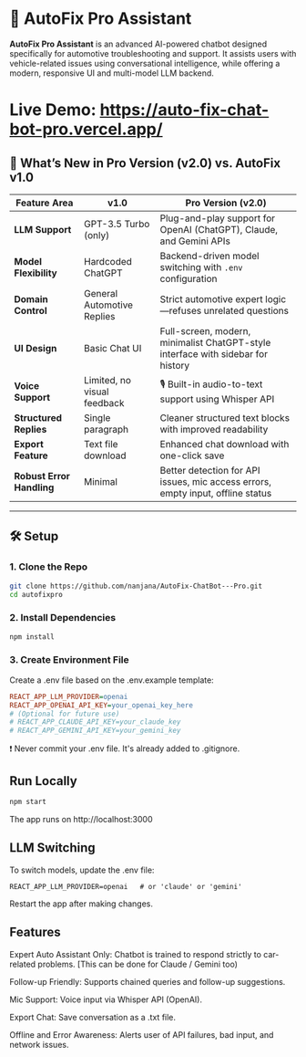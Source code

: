 # 🚗 AutoFix Pro Assistant

**AutoFix Pro Assistant** is an advanced AI-powered chatbot designed specifically for automotive troubleshooting and support. It assists users with vehicle-related issues using conversational intelligence, while offering a modern, responsive UI and multi-model LLM backend.

# Live Demo: https://auto-fix-chat-bot-pro.vercel.app/

## 🌟 What’s New in Pro Version (v2.0) vs. AutoFix v1.0

| Feature Area             | v1.0                           | Pro Version (v2.0)                                                                 |
|-------------------------|--------------------------------|-------------------------------------------------------------------------------------|
| **LLM Support**         | GPT-3.5 Turbo (only)           | Plug-and-play support for OpenAI (ChatGPT), Claude, and Gemini APIs                |
| **Model Flexibility**   | Hardcoded ChatGPT              | Backend-driven model switching with `.env` configuration                           |
| **Domain Control**      | General Automotive Replies     | Strict automotive expert logic—refuses unrelated questions                         |
| **UI Design**           | Basic Chat UI                  | Full-screen, modern, minimalist ChatGPT-style interface with sidebar for history   |
| **Voice Support**       | Limited, no visual feedback    | 🎙️ Built-in audio-to-text support using Whisper API                               |
| **Structured Replies**  | Single paragraph               | Cleaner structured text blocks with improved readability                           |
| **Export Feature**      | Text file download             | Enhanced chat download with one-click save                                        |
| **Robust Error Handling** | Minimal                      | Better detection for API issues, mic access errors, empty input, offline status    |

---

## 🛠️ Setup

### 1. Clone the Repo

```bash
git clone https://github.com/nanjana/AutoFix-ChatBot---Pro.git
cd autofixpro
```

### 2. Install Dependencies
```bash
npm install
```

### 3. Create Environment File
Create a .env file based on the .env.example template:

```ini
REACT_APP_LLM_PROVIDER=openai
REACT_APP_OPENAI_API_KEY=your_openai_key_here
# (Optional for future use)
# REACT_APP_CLAUDE_API_KEY=your_claude_key
# REACT_APP_GEMINI_API_KEY=your_gemini_key
```
❗ Never commit your .env file. It's already added to .gitignore.

## Run Locally
```bash
npm start
```

The app runs on http://localhost:3000

## LLM Switching
To switch models, update the .env file:

```env
REACT_APP_LLM_PROVIDER=openai   # or 'claude' or 'gemini'
```
Restart the app after making changes.

## Features
Expert Auto Assistant Only: Chatbot is trained to respond strictly to car-related problems. [This can be done for Claude / Gemini too)

Follow-up Friendly: Supports chained queries and follow-up suggestions.

Mic Support: Voice input via Whisper API (OpenAI).

Export Chat: Save conversation as a .txt file.

Offline and Error Awareness: Alerts user of API failures, bad input, and network issues.

